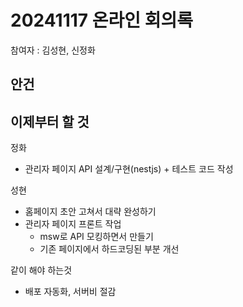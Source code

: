 # 20241117 온라인 회의록

참여자 : 김성현, 신정화

## 안건

## 이제부터 할 것

정화
- 관리자 페이지 API 설계/구현(nestjs) + 테스트 코드 작성

성현
- 홈페이지 초안 고쳐서 대략 완성하기
- 관리자 페이지 프론트 작업
  - msw로 API 모킹하면서 만들기
  - 기존 페이지에서 하드코딩된 부분 개선


같이 해야 하는것
- 배포 자동화, 서버비 절감
